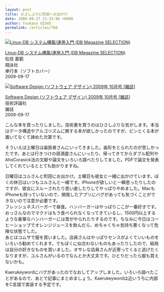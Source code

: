 ```yaml
---
layout: post
title: ひさしぶりに町田へお出かけ
date: 2009-09-27 21:33:00 +0900
author: Tsukasa OISHI
permalink: /articles/766
---
```



 [![Linux-DB システム構築/運用入門 (DB Magazine SELECTION)](https://images-na.ssl-images-amazon.com/images/I/51fSSetl7gL._SL160_.jpg "Linux-DB システム構築/運用入門 (DB Magazine SELECTION)")](http://www.amazon.co.jp/Linux-DB-%E3%82%B7%E3%82%B9%E3%83%86%E3%83%A0%E6%A7%8B%E7%AF%89-%E9%81%8B%E7%94%A8%E5%85%A5%E9%96%80-Magazine-SELECTION/dp/4798120723%3FSubscriptionId%3DAKIAIKJECTBTL3JTYTKA%26tag%3Dkaeruspoon-22%26linkCode%3Dxm2%26camp%3D2025%26creative%3D165953%26creativeASIN%3D4798120723)  

 [Linux-DB システム構築/運用入門 (DB Magazine SELECTION)](http://www.amazon.co.jp/Linux-DB-%E3%82%B7%E3%82%B9%E3%83%86%E3%83%A0%E6%A7%8B%E7%AF%89-%E9%81%8B%E7%94%A8%E5%85%A5%E9%96%80-Magazine-SELECTION/dp/4798120723%3FSubscriptionId%3DAKIAIKJECTBTL3JTYTKA%26tag%3Dkaeruspoon-22%26linkCode%3Dxm2%26camp%3D2025%26creative%3D165953%26creativeASIN%3D4798120723)  
松信 嘉範  
翔泳社  
単行本（ソフトカバー）  
2009-09-17  

 [![Software Design (ソフトウェア デザイン) 2009年 10月号 [雑誌]](https://images-na.ssl-images-amazon.com/images/I/51omOkmChpL._SL160_.jpg "Software Design (ソフトウェア デザイン) 2009年 10月号 [雑誌]")](http://www.amazon.co.jp/Software-Design-%E3%82%BD%E3%83%95%E3%83%88%E3%82%A6%E3%82%A7%E3%82%A2-%E3%83%87%E3%82%B6%E3%82%A4%E3%83%B3-2009%E5%B9%B4/dp/B002MQJD08%3FSubscriptionId%3DAKIAIKJECTBTL3JTYTKA%26tag%3Dkaeruspoon-22%26linkCode%3Dxm2%26camp%3D2025%26creative%3D165953%26creativeASIN%3DB002MQJD08)  

 [Software Design (ソフトウェア デザイン) 2009年 10月号 [雑誌]](http://www.amazon.co.jp/Software-Design-%E3%82%BD%E3%83%95%E3%83%88%E3%82%A6%E3%82%A7%E3%82%A2-%E3%83%87%E3%82%B6%E3%82%A4%E3%83%B3-2009%E5%B9%B4/dp/B002MQJD08%3FSubscriptionId%3DAKIAIKJECTBTL3JTYTKA%26tag%3Dkaeruspoon-22%26linkCode%3Dxm2%26camp%3D2025%26creative%3D165953%26creativeASIN%3DB002MQJD08)  
技術評論社  
雑誌  
2009-09-17  

こんな本を買ったりしました。技術書を買うのはひさしぶりな気がします。本当はデータ構造やアルゴリズムに関する本が欲しかったのですが、ピンとくる本が置いてなくて諦めた次第です。  

そういえば土曜日は歯医者さんにいってきました。歯形をとられたのが苦しかったです。あとは行きつけの居酒屋さんにいったり、帰ってきてからダブル配列やAhoCorasick法の文献や論文をいろいろ調べたりしてました。PDFで論文を発表してくれているととても助かりますね。  

日曜日はユルさんと町田にお出かけ。土曜日も彼女と一緒に出かけています。ぼくの休日はいつもユルさんと一緒です。iPhoneが欲しいと一瞬思ったりしたのですが、彼女にスルーされたり思い直したりしてやっぱりやめました。MacもiPhoneも持っていないので、開発したアプリにバグがあっても気づくことができないので注意が必要です。  
フレッシュネスバーガーで昼食。ハンバーガーはやっぱりここが一番好きです。おっさんなのでマクドはもう食べられなくなってきているし、1500円以上するような豪華なハンバーガーには胃がやられたりするのです。ちなみに今日はコーヒーショップでオレンジジュースを飲んだら、めちゃくちゃ気持ち悪くなって危険な状態でした。  
あとはコムサで服を買いました。店員さんはやっぱりセンスがよくていいものをいろいろ勧めてくれます。でもぼくに似合わないものもあったりしたので、結局は自分の好きなものを買いました。オサレな店員さんが近寄ってくると逃げたくなりますが、ユルさんがいるのでなんとか大丈夫です。ひとりだったら服も買えないかも。  

Kaerukeywordにバグがあったのでなおしてアップしました。いろいろ調べたことがあるので、あとで記事にまとめましょう。Kaerukeywordは近いうちに内部をC言語で実装する予定です。  

